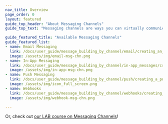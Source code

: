 ```yaml
---
nav_title: Overview
page_order: 0
layout: featured
guide_top_header: "About Messaging Channels"
guide_top_text: "Messaging channels are ways you can virtually communicate with your customers - through push notifications on their phone or web browser, email, in-app messages, and so much more! If you want to learn more about these channels and how to utilize them with Braze, check out the docs on our available channels."

guide_featured_title: "Available Messaging Channels"
guide_featured_list:
- name: Email Messaging
  link: /docs/user_guide/message_building_by_channel/email/creating_an_email_campaign/
  image: /assets/img/email-msg-chn.png
- name: In-App Messaging
  link: /docs/user_guide/message_building_by_channel/in-app_messages/create/
  image: /assets/img/in-app-msg-chn.png
- name: Push Messaging
  link: /docs/user_guide/message_building_by_channel/push/creating_a_push_message/
  image: /assets/img/icon_full_screen.png
- name: Webhooks
  link: /docs/user_guide/message_building_by_channel/webhooks/creating_a_webhook/
  image: /assets/img/webhook-msg-chn.png

---
```


Or, check out [our LAB course on Messaging Channels](http://lab.braze.com/channels-course)!

